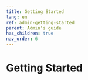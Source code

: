 ```yaml
---
title: Getting Started
lang: en
ref: admin-getting-started
parent: Admin's guide
has_children: true
nav_order: 6
---
```


# Getting Started

